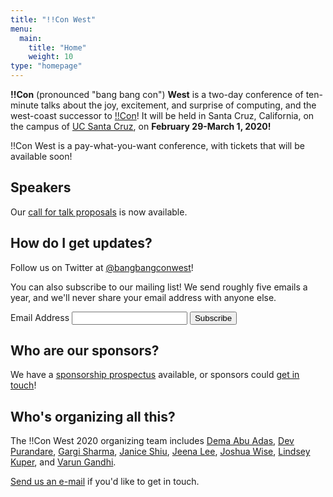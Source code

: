 ```yaml
---
title: "!!Con West"
menu:
  main:
    title: "Home"
    weight: 10
type: "homepage"
---
```


**!!Con** (pronounced "bang bang con") **West** is a two-day conference of
ten-minute talks about the joy, excitement, and surprise of computing, and the
west-coast successor to [!!Con](http://bangbangcon.com/)!  It will be held in Santa
Cruz, California, on the campus of [UC Santa Cruz](https://www.ucsc.edu/), on
**February 29-March 1, 2020!**

!!Con West is a pay-what-you-want conference, with tickets that will be
available soon!


## Speakers


Our [call for talk proposals](/cfp/) is now available.


## How do I get updates?

Follow us on Twitter at [@bangbangconwest](https://twitter.com/bangbangconwest)!

You can also subscribe to our mailing list!  We send roughly five emails a year,
and we'll never share your email address with anyone else.

<!-- Begin Mailchimp Signup Form -->
<link href="//cdn-images.mailchimp.com/embedcode/classic-10_7.css"
rel="stylesheet" type="text/css"> <style type="text/css"> </style>
<div id="mc_embed_signup">
<form
action="https://bangbangcon.us19.list-manage.com/subscribe/post?u=00c2875b2973e3d496870d29f&amp;id=34dcab8a59"
method="post" id="mc-embedded-subscribe-form" name="mc-embedded-subscribe-form"
class="validate" target="_blank" novalidate>
<div id="mc_embed_signup_scroll">
  <div class="mc-field-group">
    <p>
    <label for="mce-EMAIL">Email Address </label>
    <input type="email" value="" name="EMAIL" class="required email" id="mce-EMAIL">
    <input type="submit" value="Subscribe" name="subscribe" id="mc-embedded-subscribe" class="button">
    </p>
  </div>
  <div id="mce-responses" class="clear">
    <div class="response" id="mce-error-response" style="display:none"></div>
    <div class="response" id="mce-success-response" style="display:none"></div>
  </div>    <!-- real people should not fill this in and expect good things - do not remove this or risk form bot signups-->
  <div style="position: absolute; left: -5000px;" aria-hidden="true">
    <input type="text" name="b_00c2875b2973e3d496870d29f_34dcab8a59" tabindex="-1" value="">
  </div>
</div>
</form>
</div>
<script
type='text/javascript'
src='//s3.amazonaws.com/downloads.mailchimp.com/js/mc-validate.js'></script><script
type='text/javascript'>(function($) {window.fnames = new Array(); window.ftypes
= new
Array();fnames[0]='EMAIL';ftypes[0]='email';fnames[1]='FNAME';ftypes[1]='text';fnames[2]='LNAME';ftypes[2]='text';fnames[3]='ADDRESS';ftypes[3]='address';fnames[4]='PHONE';ftypes[4]='phone';fnames[5]='BIRTHDAY';ftypes[5]='birthday';}(jQuery));var
$mcj = jQuery.noConflict(true);</script> <!--End mc_embed_signup-->

## Who are our sponsors?

We have a [sponsorship prospectus](sponsors) available, or sponsors could [get
in touch](mailto:west-2020@exclamation.foundation)!

<div class="sponsor-list">

<!-- otherwise hugo gets confused -->
<div></div>


## Who's organizing all this?

The !!Con West 2020 organizing team includes
[Dema Abu Adas](https://twitter.com/human_dema),
[Dev Purandare](https://twitter.com/dev14e),
[Gargi Sharma](https://twitter.com/gawwrgi),
[Janice Shiu](https://twitter.com/contrepoint21),
[Jeena Lee](https://twitter.com/thejeenalee),
[Joshua Wise](https://joshuawise.com/),
[Lindsey Kuper](http://composition.al),
and [Varun Gandhi](https://twitter.com/cutculus).

[Send us an e-mail](mailto:west-2020@exclamation.foundation) if you'd like to get
in touch.
